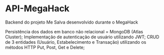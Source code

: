 # API-MegaHack
Backend do projeto Me Salva desenvolvido durante o MegaHack

Persistência dos dados em banco não relacional = MongoDB (Atlas Cluster);
Implementação de autenticação de usuário utilizando JWT;
CRUD de 3 entidades (Usuário, Estabelecimento e Transação) utilizando os métodos HTTP Put, Post, Get e Delete;
